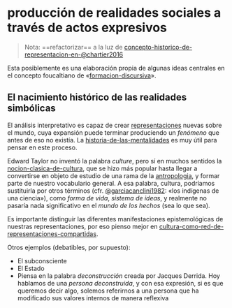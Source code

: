 # producción de realidades sociales a través de actos expresivos

 > 
 > Nota: ==refactorizar== a la luz de [concepto-historico-de-representacion-en-@chartier2016](concepto-historico-de-representacion-en-@chartier2016.md)

Esta posiblemente es una elaboración propia de algunas ideas centrales en el concepto foucaltiano de «[formacion-discursiva](formacion-discursiva.md)».

## El nacimiento histórico de las realidades simbólicas

El análisis interpretativo es capaz de crear [representaciones](representaciones.md) nuevas sobre el mundo, cuya expansión puede terminar produciendo un *fenómeno* que antes de eso no existía. La [historia-de-las-mentalidades](historia-de-las-mentalidades.md) es muy útil para pensar en este proceso.

Edward Taylor no inventó la palabra *culture*, pero sí en muchos sentidos la [nocion-clasica-de-cultura](nocion-clasica-de-cultura.md), que se hizo más popular hasta llegar a convertirse en objeto de estudio de una rama de la [antropologia](antropologia.md), y formar parte de nuestro vocabulario general. A esa palabra, cultura, podríamos sustituirla por otros términos (cfr. [@garciacanclini1982](@garciacanclini1982.md): «los indígenas de una ciencia»), como *forma de vida*, *sistema de ideas*, y realmente no pasaría nada significativo en el *mundo de los hechos* (sea lo que sea).

Es importante distinguir las diferentes manifestaciones epistemológicas de nuestras representaciones, por eso pienso mejor en [cultura-como-red-de-representaciones-compartidas](cultura-como-red-de-representaciones-compartidas.md).

Otros ejemplos (debatibles, por supuesto):

* El subconsciente
* El Estado
* Piensa en la palabra *deconstrucción* creada por Jacques Derrida. Hoy hablamos de una *persona deconstruida*, y con esa expresión, si es que queremos decir algo, solemos referirnos a una persona que ha modificado sus valores internos de manera reflexiva
